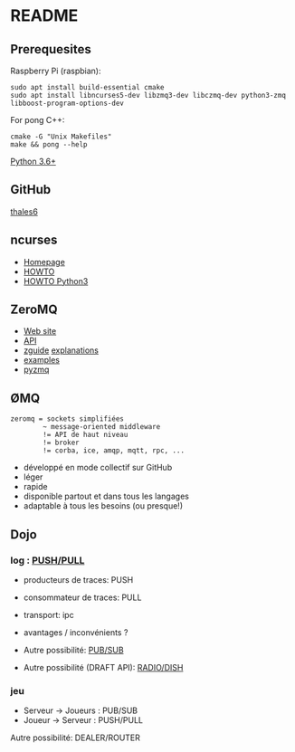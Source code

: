 # README


## Prerequesites

Raspberry Pi (raspbian):
```
sudo apt install build-essential cmake
sudo apt install libncurses5-dev libzmq3-dev libczmq-dev python3-zmq libboost-program-options-dev
```

For pong C++:
```
cmake -G "Unix Makefiles"
make && pong --help
```

[Python 3.6+](https://www.python.org/downloads/)

## GitHub

[thales6](https://github.com/thales6)

## ncurses

* [Homepage](https://invisible-island.net/ncurses/)
* [HOWTO](http://tldp.org/HOWTO/NCURSES-Programming-HOWTO/)
* [HOWTO Python3](https://docs.python.org/3/howto/curses.html)

## ZeroMQ

* [Web site](http://zeromq.org/)
* [API](http://api.zeromq.org)
* [zguide](http://zguide.zeromq.org/) [explanations](http://zguide.zeromq.org/page:all#Sending-and-Receiving-Messages)
* [examples](https://github.com/booksbyus/zguide)
* [pyzmq](https://learning-0mq-with-pyzmq.readthedocs.io/)


## ØMQ

````
zeromq = sockets simplifiées
        ~ message-oriented middleware
        != API de haut niveau
        != broker
        != corba, ice, amqp, mqtt, rpc, ...
````

* développé en mode collectif sur GitHub
* léger
* rapide
* disponible partout et dans tous les langages
* adaptable à tous les besoins (ou presque!)


## Dojo

### log : [PUSH/PULL](http://api.zeromq.org/4-2:zmq-socket#toc15)

* producteurs de traces: PUSH
* consommateur de traces: PULL
* transport: ipc
* avantages / inconvénients ?

* Autre possibilité: [PUB/SUB](http://api.zeromq.org/4-2:zmq-socket#toc10)
* Autre possibilité (DRAFT API): [RADIO/DISH](http://api.zeromq.org/4-2:zmq-socket#toc6)

### jeu

* Serveur -> Joueurs : PUB/SUB
* Joueur -> Serveur : PUSH/PULL

Autre possibilité: DEALER/ROUTER
